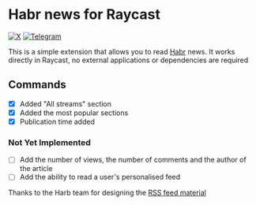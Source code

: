 # Habr news for Raycast

[![X](https://img.shields.io/badge/X-000?style=for-the-badge&logo=x)](https://x.com/khlebobul) [![Telegram](https://img.shields.io/badge/Telegram-000?style=for-the-badge&logo=telegram&logoColor=2CA5E0)](https://t.me/khlebobul)

This is a simple extension that allows you to read [Habr](https://habr.com/ru/all/) news. It works directly in Raycast, no external applications or dependencies are required

## Commands

- [x] Added "All streams" section
- [x] Added the most popular sections
- [x] Publication time added

### Not Yet Implemented

- [ ] Add the number of views, the number of comments and the author of the article
- [ ] Add the ability to read a user's personalised feed

Thanks to the Harb team for designing the [RSS feed material](https://habr.com/ru/docs/help/lenta/)
